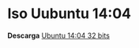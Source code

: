 Iso Uubuntu 14:04
=================

**Descarga** [Ubuntu 14:04 32 bits](http://releases.ubuntu.com/14.04/)

